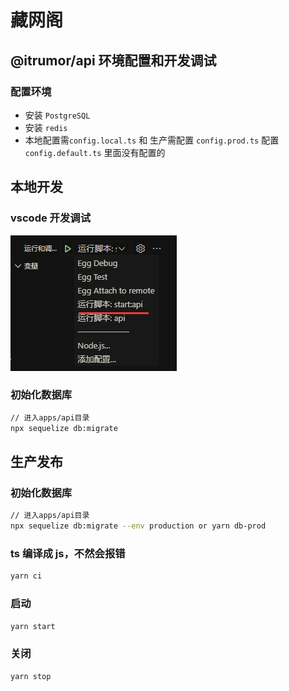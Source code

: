 # 藏网阁

## @itrumor/api 环境配置和开发调试

### 配置环境
- 安装 `PostgreSQL`
- 安装 `redis`
- 本地配置需`config.local.ts` 和 生产需配置 `config.prod.ts` 配置 `config.default.ts` 里面没有配置的

## 本地开发

### vscode 开发调试
![Alt text](image.png)

### 初始化数据库

```bash
// 进入apps/api目录
npx sequelize db:migrate
```

## 生产发布

### 初始化数据库

```bash
// 进入apps/api目录
npx sequelize db:migrate --env production or yarn db-prod
```

### ts 编译成 js，不然会报错

```bash
yarn ci
```

### 启动

```bash
yarn start
```

### 关闭

```bash
yarn stop
```
